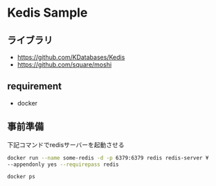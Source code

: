 # Kedis Sample

## ライブラリ

- https://github.com/KDatabases/Kedis
- https://github.com/square/moshi

## requirement

- docker

## 事前準備

下記コマンドでredisサーバーを起動させる

```bash
docker run --name some-redis -d -p 6379:6379 redis redis-server ¥
--appendonly yes --requirepass redis

docker ps
```